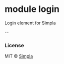 # module login

Login element for Simpla

--

### License

MIT © [Simpla](admin@simpla.io)

[bower-badge]: https://img.shields.io/bower/v/sm-module-login.svg
[bowerlicense-badge]: https://img.shields.io/bower/l/sm-module-login.svg
[travis-badge]: https://img.shields.io/travis/simplaio/sm-module-login.svg
[travis-url]: https://travis-ci.org/simplaio/sm-module-login
[bowerdeps-badge]: https://img.shields.io/gemnasium/simplaio/sm-module-login.svg
[bowerdeps-url]: https://gemnasium.com/bower/sm-module-login
[npmdeps-badge]: https://img.shields.io/david/simplaio/sm-module-login.svg
[npmdeps-url]: https://david-dm.org/simplaio/sm-module-login
[npmdevdeps-badge]: https://img.shields.io/david/dev/simplaio/sm-module-login.svg?theme=shields.io
[npmdevdeps-url]: https://david-dm.org/dev/simplaio/sm-module-login#info=devDependencies
